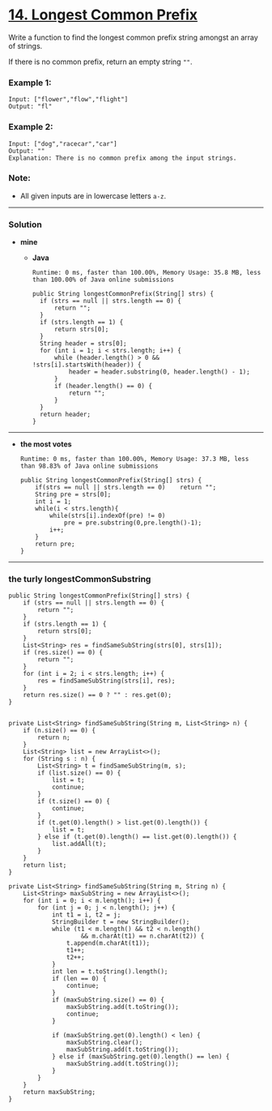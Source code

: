 # [14. Longest Common Prefix](https://leetcode.com/problems/longest-common-prefix/)

Write a function to find the longest common prefix string amongst an array of strings.

If there is no common prefix, return an empty string `""`.

### Example 1:
```
Input: ["flower","flow","flight"]
Output: "fl"
```

### Example 2:
```
Input: ["dog","racecar","car"]
Output: ""
Explanation: There is no common prefix among the input strings.
```

### Note:
* All given inputs are in lowercase letters `a-z`.

---

### Solution
* **mine**
   * **Java** 
   
     `Runtime: 0 ms, faster than 100.00%, Memory Usage: 35.8 MB, less than 100.00% of Java online submissions`
     ```
     public String longestCommonPrefix(String[] strs) {
       if (strs == null || strs.length == 0) {
           return "";
       }
       if (strs.length == 1) {
           return strs[0];
       }
       String header = strs[0];
       for (int i = 1; i < strs.length; i++) {
           while (header.length() > 0 && !strs[i].startsWith(header)) {
               header = header.substring(0, header.length() - 1);
           }
           if (header.length() == 0) {
               return "";
           }
       }
       return header;
     }
     ```

---


* **the most votes** 
   
   `Runtime: 0 ms, faster than 100.00%, Memory Usage: 37.3 MB, less than 98.83% of Java online submissions`
   ```
   public String longestCommonPrefix(String[] strs) {
       if(strs == null || strs.length == 0)    return "";
       String pre = strs[0];
       int i = 1;
       while(i < strs.length){
           while(strs[i].indexOf(pre) != 0)
               pre = pre.substring(0,pre.length()-1);
           i++;
       }
       return pre;
   }
   ```
   
---

### the turly  longestCommonSubstring
```
public String longestCommonPrefix(String[] strs) {
    if (strs == null || strs.length == 0) {
        return "";
    }
    if (strs.length == 1) {
        return strs[0];
    }
    List<String> res = findSameSubString(strs[0], strs[1]);
    if (res.size() == 0) {
        return "";
    }
    for (int i = 2; i < strs.length; i++) {
        res = findSameSubString(strs[i], res);
    }
    return res.size() == 0 ? "" : res.get(0);
}


private List<String> findSameSubString(String m, List<String> n) {
    if (n.size() == 0) {
        return n;
    }
    List<String> list = new ArrayList<>();
    for (String s : n) {
        List<String> t = findSameSubString(m, s);
        if (list.size() == 0) {
            list = t;
            continue;
        }
        if (t.size() == 0) {
            continue;
        }
        if (t.get(0).length() > list.get(0).length()) {
            list = t;
        } else if (t.get(0).length() == list.get(0).length()) {
            list.addAll(t);
        }
    }
    return list;
}

private List<String> findSameSubString(String m, String n) {
    List<String> maxSubString = new ArrayList<>();
    for (int i = 0; i < m.length(); i++) {
        for (int j = 0; j < n.length(); j++) {
            int t1 = i, t2 = j;
            StringBuilder t = new StringBuilder();
            while (t1 < m.length() && t2 < n.length()
                    && m.charAt(t1) == n.charAt(t2)) {
                t.append(m.charAt(t1));
                t1++;
                t2++;
            }
            int len = t.toString().length();
            if (len == 0) {
                continue;
            }
            if (maxSubString.size() == 0) {
                maxSubString.add(t.toString());
                continue;
            }

            if (maxSubString.get(0).length() < len) {
                maxSubString.clear();
                maxSubString.add(t.toString());
            } else if (maxSubString.get(0).length() == len) {
                maxSubString.add(t.toString());
            }
        }
    }
    return maxSubString;
}
```
